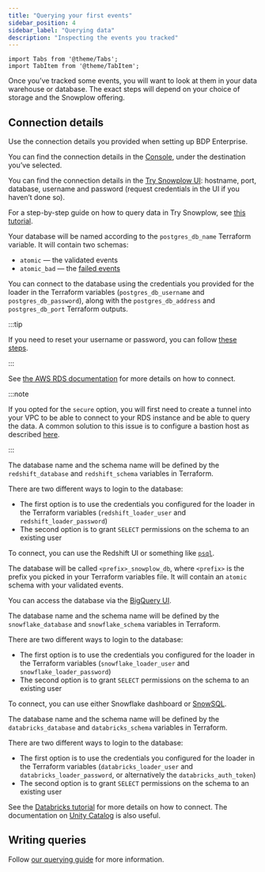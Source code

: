 ```yaml
---
title: "Querying your first events"
sidebar_position: 4
sidebar_label: "Querying data"
description: "Inspecting the events you tracked"
---
```


```mdx-code-block
import Tabs from '@theme/Tabs';
import TabItem from '@theme/TabItem';
```

Once you’ve tracked some events, you will want to look at them in your data warehouse or database. The exact steps will depend on your choice of storage and the Snowplow offering.

## Connection details

<Tabs groupId="offering" queryString>
  <TabItem value="enterprise" label="BDP Enterprise" default>

Use the connection details you provided when setting up BDP Enterprise.

  </TabItem>
  <TabItem value="cloud" label="BDP Cloud">

You can find the connection details in the [Console](https://console.snowplowanalytics.com/destinations/catalog), under the destination you’ve selected.

  </TabItem>
  <TabItem value="try" label="Try Snowplow">

You can find the connection details in the [Try Snowplow UI](https://try.snowplowanalytics.com/access-data): hostname, port, database, username and password (request credentials in the UI if you haven’t done so).

For a step-by-step guide on how to query data in Try Snowplow, see [this tutorial](/docs/recipes/querying-try-data/index.md).

  </TabItem>
  <TabItem value="opensource" label="Open Source">

<Tabs groupId="warehouse" queryString>
  <TabItem value="postgres" label="Postgres" default>

Your database will be named according to the `postgres_db_name` Terraform variable. It will contain two schemas:
* `atomic` — the validated events
* `atomic_bad` — the [failed events](/docs/understanding-your-pipeline/failed-events/index.md)

You can connect to the database using the credentials you provided for the loader in the Terraform variables (`postgres_db_username` and `postgres_db_password`), along with the `postgres_db_address` and `postgres_db_port` Terraform outputs.

:::tip

If you need to reset your username or password, you can follow [these steps](https://aws.amazon.com/premiumsupport/knowledge-center/reset-master-user-password-rds/).

:::

See [the AWS RDS documentation](https://docs.aws.amazon.com/AmazonRDS/latest/UserGuide/USER_ConnectToPostgreSQLInstance.html) for more details on how to connect.

:::note

If you opted for the `secure` option, you will first need to create a tunnel into your VPC to be able to connect to your RDS instance and be able to query the data. A common solution to this issue is to configure a bastion host as described [here](https://repost.aws/knowledge-center/rds-connect-using-bastion-host-linux).

:::


  </TabItem>
  <TabItem value="redshift" label="Redshift">

The database name and the schema name will be defined by the `redshift_database` and `redshift_schema` variables in Terraform.

There are two different ways to login to the database:
* The first option is to use the credentials you configured for the loader in the Terraform variables (`redshift_loader_user` and `redshift_loader_password`)
* The second option is to grant `SELECT` permissions on the schema to an existing user

To connect, you can use the Redshift UI or something like [`psql`](https://www.postgresql.org/docs/current/app-psql.html).

  </TabItem>
  <TabItem value="bigquery" label="BigQuery">

The database will be called `<prefix>_snowplow_db`, where `<prefix>` is the prefix you picked in your Terraform variables file. It will contain an `atomic` schema with your validated events.

You can access the database via the [BigQuery UI](https://console.cloud.google.com/bigquery).

  </TabItem>
  <TabItem value="snowflake" label="Snowflake">

The database name and the schema name will be defined by the `snowflake_database` and `snowflake_schema` variables in Terraform.

There are two different ways to login to the database:
* The first option is to use the credentials you configured for the loader in the Terraform variables (`snowflake_loader_user` and `snowflake_loader_password`)
* The second option is to grant `SELECT` permissions on the schema to an existing user

To connect, you can use either Snowflake dashboard or [SnowSQL](https://docs.snowflake.com/en/user-guide/snowsql.html).

  </TabItem>
  <TabItem value="databricks" label="Databricks">

The database name and the schema name will be defined by the `databricks_database` and `databricks_schema` variables in Terraform.

There are two different ways to login to the database:
* The first option is to use the credentials you configured for the loader in the Terraform variables (`databricks_loader_user` and `databricks_loader_password`, or alternatively the `databricks_auth_token`)
* The second option is to grant `SELECT` permissions on the schema to an existing user

See the [Databricks tutorial](https://docs.databricks.com/getting-started/quick-start.html) for more details on how to connect. The documentation on [Unity Catalog](https://docs.databricks.com/data-governance/unity-catalog/queries.html) is also useful.

  </TabItem>
</Tabs>

  </TabItem>
</Tabs>

## Writing queries

Follow [our querying guide](/docs/storing-querying/querying-data/index.md) for more information.
